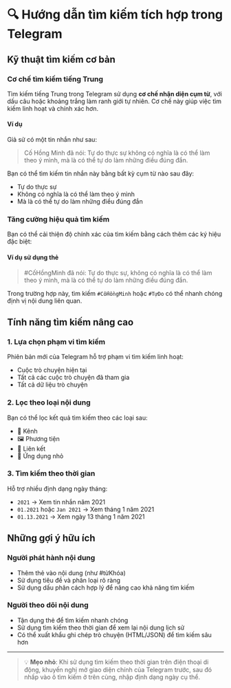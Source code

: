 # 🔍 Hướng dẫn tìm kiếm tích hợp trong Telegram

## Kỹ thuật tìm kiếm cơ bản

### Cơ chế tìm kiếm tiếng Trung
Tìm kiếm tiếng Trung trong Telegram sử dụng **cơ chế nhận diện cụm từ**, với dấu câu hoặc khoảng trắng làm ranh giới tự nhiên. Cơ chế này giúp việc tìm kiếm linh hoạt và chính xác hơn.

#### Ví dụ
Giả sử có một tin nhắn như sau:
> Cố Hồng Minh đã nói: Tự do thực sự không có nghĩa là có thể làm theo ý mình, mà là có thể tự do làm những điều đúng đắn.

Bạn có thể tìm kiếm tin nhắn này bằng bất kỳ cụm từ nào sau đây:
- Tự do thực sự
- Không có nghĩa là có thể làm theo ý mình
- Mà là có thể tự do làm những điều đúng đắn

### Tăng cường hiệu quả tìm kiếm
Bạn có thể cải thiện độ chính xác của tìm kiếm bằng cách thêm các ký hiệu đặc biệt:

#### Ví dụ sử dụng thẻ
> #CốHồngMinh đã nói: Tự do thực sự, không có nghĩa là có thể làm theo ý mình, mà là có thể tự do làm những điều đúng đắn.

Trong trường hợp này, tìm kiếm `#CốHồngMinh` hoặc `#TựDo` có thể nhanh chóng định vị nội dung liên quan.

## Tính năng tìm kiếm nâng cao

### 1. Lựa chọn phạm vi tìm kiếm
Phiên bản mới của Telegram hỗ trợ phạm vi tìm kiếm linh hoạt:
- Cuộc trò chuyện hiện tại
- Tất cả các cuộc trò chuyện đã tham gia
- Tất cả dữ liệu trò chuyện

### 2. Lọc theo loại nội dung
Bạn có thể lọc kết quả tìm kiếm theo các loại sau:
- 📢 Kênh
- 🖼️ Phương tiện
- 🔗 Liên kết
- 🤖 Ứng dụng nhỏ

### 3. Tìm kiếm theo thời gian
Hỗ trợ nhiều định dạng ngày tháng:
- `2021` → Xem tin nhắn năm 2021
- `01.2021` hoặc `Jan 2021` → Xem tháng 1 năm 2021
- `01.13.2021` → Xem ngày 13 tháng 1 năm 2021

## Những gợi ý hữu ích

### Người phát hành nội dung
- Thêm thẻ vào nội dung (như #từKhóa)
- Sử dụng tiêu đề và phân loại rõ ràng
- Sử dụng dấu phân cách hợp lý để nâng cao khả năng tìm kiếm

### Người theo dõi nội dung
- Tận dụng thẻ để tìm kiếm nhanh chóng
- Sử dụng tìm kiếm theo thời gian để xem lại nội dung lịch sử
- Có thể xuất khẩu ghi chép trò chuyện (HTML/JSON) để tìm kiếm sâu hơn

---

> 💡 **Mẹo nhỏ**: Khi sử dụng tìm kiếm theo thời gian trên điện thoại di động, khuyến nghị mở giao diện chính của Telegram trước, sau đó nhấp vào ô tìm kiếm ở trên cùng, nhập định dạng ngày cụ thể.